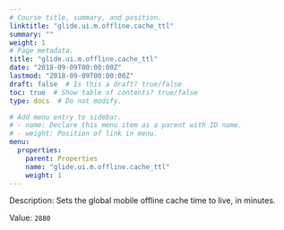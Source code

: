 ```yaml
---
# Course title, summary, and position.
linktitle: "glide.ui.m.offline.cache_ttl"
summary: ""
weight: 1
# Page metadata.
title: "glide.ui.m.offline.cache_ttl"
date: "2018-09-09T00:00:00Z"
lastmod: "2018-09-09T00:00:00Z"
draft: false  # Is this a draft? true/false
toc: true  # Show table of contents? true/false
type: docs  # Do not modify.

# Add menu entry to sidebar.
# - name: Declare this menu item as a parent with ID name.
# - weight: Position of link in menu.
menu:
  properties:
    parent: Properties
    name: "glide.ui.m.offline.cache_ttl"
    weight: 1
---
```


Description: Sets the global mobile offline cache time to live, in minutes.


Value: `2880`